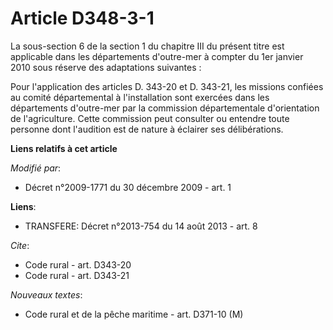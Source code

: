 # Article D348-3-1

La sous-section 6 de la section 1 du chapitre III du présent titre est applicable dans les départements d'outre-mer à compter
du 1er janvier 2010 sous réserve des adaptations suivantes : 

Pour l'application des articles D. 343-20 et D. 343-21, les missions confiées au comité départemental à l'installation sont
exercées dans les départements d'outre-mer par la commission départementale d'orientation de l'agriculture. Cette commission
peut consulter ou entendre toute personne dont l'audition est de nature à éclairer ses délibérations.

**Liens relatifs à cet article**

_Modifié par_:

  - Décret n°2009-1771 du 30 décembre 2009 - art. 1

**Liens**:

  - TRANSFERE: Décret n°2013-754 du 14 août 2013 - art. 8

_Cite_:

  - Code rural - art. D343-20
  - Code rural - art. D343-21

_Nouveaux textes_:

  - Code rural et de la pêche maritime - art. D371-10 (M)
